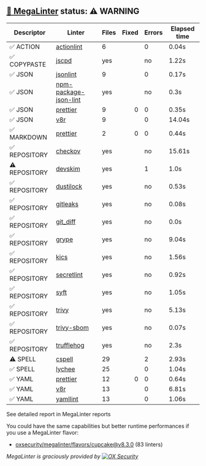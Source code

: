 ## [🦙 MegaLinter](https://megalinter.io/8.3.0) status: ⚠️ WARNING

| Descriptor  |                                          Linter                                           |Files|Fixed|Errors|Elapsed time|
|-------------|-------------------------------------------------------------------------------------------|-----|----:|------|------------|
|✅ ACTION    |[actionlint](https://megalinter.io/8.3.0/descriptors/action_actionlint)                    |    6|     |     0|0.04s       |
|✅ COPYPASTE |[jscpd](https://megalinter.io/8.3.0/descriptors/copypaste_jscpd)                           |yes  |     |no    |1.22s       |
|✅ JSON      |[jsonlint](https://megalinter.io/8.3.0/descriptors/json_jsonlint)                          |    9|     |     0|0.17s       |
|✅ JSON      |[npm-package-json-lint](https://megalinter.io/8.3.0/descriptors/json_npm_package_json_lint)|yes  |     |no    |0.3s        |
|✅ JSON      |[prettier](https://megalinter.io/8.3.0/descriptors/json_prettier)                          |    9|    0|     0|0.35s       |
|✅ JSON      |[v8r](https://megalinter.io/8.3.0/descriptors/json_v8r)                                    |    9|     |     0|14.04s      |
|✅ MARKDOWN  |[prettier](https://megalinter.io/8.3.0/descriptors/markdown_prettier)                      |    2|    0|     0|0.44s       |
|✅ REPOSITORY|[checkov](https://megalinter.io/8.3.0/descriptors/repository_checkov)                      |yes  |     |no    |15.61s      |
|⚠️ REPOSITORY|[devskim](https://megalinter.io/8.3.0/descriptors/repository_devskim)                      |yes  |     |     1|1.0s        |
|✅ REPOSITORY|[dustilock](https://megalinter.io/8.3.0/descriptors/repository_dustilock)                  |yes  |     |no    |0.53s       |
|✅ REPOSITORY|[gitleaks](https://megalinter.io/8.3.0/descriptors/repository_gitleaks)                    |yes  |     |no    |0.08s       |
|✅ REPOSITORY|[git_diff](https://megalinter.io/8.3.0/descriptors/repository_git_diff)                    |yes  |     |no    |0.0s        |
|✅ REPOSITORY|[grype](https://megalinter.io/8.3.0/descriptors/repository_grype)                          |yes  |     |no    |9.04s       |
|✅ REPOSITORY|[kics](https://megalinter.io/8.3.0/descriptors/repository_kics)                            |yes  |     |no    |1.56s       |
|✅ REPOSITORY|[secretlint](https://megalinter.io/8.3.0/descriptors/repository_secretlint)                |yes  |     |no    |0.92s       |
|✅ REPOSITORY|[syft](https://megalinter.io/8.3.0/descriptors/repository_syft)                            |yes  |     |no    |1.05s       |
|✅ REPOSITORY|[trivy](https://megalinter.io/8.3.0/descriptors/repository_trivy)                          |yes  |     |no    |5.13s       |
|✅ REPOSITORY|[trivy-sbom](https://megalinter.io/8.3.0/descriptors/repository_trivy_sbom)                |yes  |     |no    |0.07s       |
|✅ REPOSITORY|[trufflehog](https://megalinter.io/8.3.0/descriptors/repository_trufflehog)                |yes  |     |no    |2.3s        |
|⚠️ SPELL     |[cspell](https://megalinter.io/8.3.0/descriptors/spell_cspell)                             |29   |     |2     |2.93s       |
|✅ SPELL     |[lychee](https://megalinter.io/8.3.0/descriptors/spell_lychee)                             |25   |     |     0|1.04s       |
|✅ YAML      |[prettier](https://megalinter.io/8.3.0/descriptors/yaml_prettier)                          |12   |    0|     0|0.64s       |
|✅ YAML      |[v8r](https://megalinter.io/8.3.0/descriptors/yaml_v8r)                                    |13   |     |     0|6.81s       |
|✅ YAML      |[yamllint](https://megalinter.io/8.3.0/descriptors/yaml_yamllint)                          |13   |     |     0|1.06s       |

See detailed report in MegaLinter reports

You could have the same capabilities but better runtime performances if you use a MegaLinter flavor:
- [oxsecurity/megalinter/flavors/cupcake@v8.3.0](https://megalinter.io/8.3.0/flavors/cupcake/) (83 linters)


_MegaLinter is graciously provided by [![OX Security](https://www.ox.security/wp-content/uploads/2022/06/logo.svg?ref=megalinter_comment)](https://www.ox.security/?ref=megalinter)_